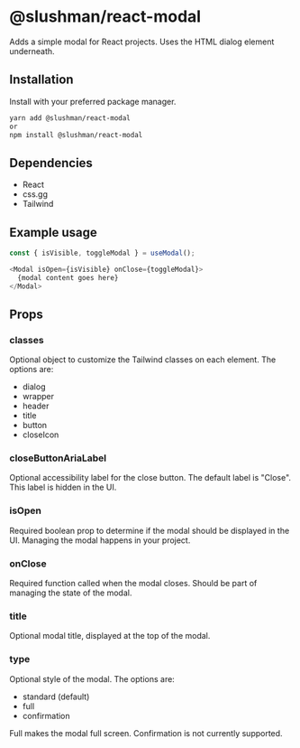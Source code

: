 # @slushman/react-modal

Adds a simple modal for React projects. Uses the HTML dialog element underneath.

## Installation

Install with your preferred package manager.

```bash
yarn add @slushman/react-modal
or
npm install @slushman/react-modal
```

## Dependencies

- React
- css.gg
- Tailwind

## Example usage

```js
const { isVisible, toggleModal } = useModal();

<Modal isOpen={isVisible} onClose={toggleModal}>
  {modal content goes here}
</Modal>
```

## Props

### classes

Optional object to customize the Tailwind classes on each element. The options are:

- dialog
- wrapper
- header
- title
- button
- closeIcon

### closeButtonAriaLabel

Optional accessibility label for the close button. The default label is "Close". This label is hidden in the UI.

### isOpen

Required boolean prop to determine if the modal should be displayed in the UI. Managing the modal happens in your project.

### onClose

Required function called when the modal closes. Should be part of managing the state of the modal.

### title

Optional modal title, displayed at the top of the modal.

### type

Optional style of the modal. The options are:

- standard (default)
- full
- confirmation

Full makes the modal full screen.
Confirmation is not currently supported.
